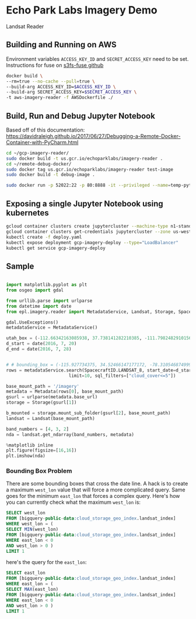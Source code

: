 # Echo Park Labs Imagery Demo

Landsat Reader

## Building and Running on AWS
Environment variables `ACCESS_KEY_ID` and `SECRET_ACCESS_KEY` need to be set. Instructions for fuse on [s3fs-fuse github](https://github.com/s3fs-fuse)
```bash
docker build \
--rm=true --no-cache --pull=true \
--build-arg ACCESS_KEY_ID=$ACCESS_KEY_ID \
--build-arg SECRET_ACCESS_KEY=$SECRET_ACCESS_KEY \
-t aws-imagery-reader -f AWSDockerfile ./
```

## Build, Run and Debug Jupyter Notebook

Based off of this documentation:
https://davidraleigh.github.io/2017/06/27/Debugging-a-Remote-Docker-Container-with-PyCharm.html

```bash
cd ~/gcp-imagery-reader/
sudo docker build -t us.gcr.io/echoparklabs/imagery-reader .
cd ~/remote-debug-docker/
sudo docker tag us.gcr.io/echoparklabs/imagery-reader test-image
sudo docker build -t debug-image .

sudo docker run -p 52022:22 -p 80:8888 -it --privileged --name=temp-python-debug debug-image
```

## Exposing a single Jupyter Notebook using kubernetes
```bash
gcloud container clusters create jupytercluster --machine-type n1-standard-4 --num-nodes 3 --zone us-west1-c --scopes https://www.googleapis.com/auth/projecthosting,storage-rw,bigquery
gcloud container clusters get-credentials jupytercluster --zone us-west1-c
kubectl create -f deploy.yaml
kubectl expose deployment gcp-imagery-deploy --type="LoadBalancer"
kubectl get service gcp-imagery-deploy
```

## Sample

```python

import matplotlib.pyplot as plt
from osgeo import gdal

from urllib.parse import urlparse
from datetime import date
from epl.imagery.reader import MetadataService, Landsat, Storage, SpacecraftID, Metadata

gdal.UseExceptions()
metadataService = MetadataService()

utah_box = (-112.66342163085938, 37.738141282210385, -111.79824829101562, 38.44821130413263)
d_start = date(2016, 7, 20)
d_end = date(2016, 7, 28)


# # bounding_box = (-115.927734375, 34.52466147177172, -78.31054687499999, 44.84029065139799)
rows = metadataService.search(SpacecraftID.LANDSAT_8, start_date=d_start, end_date=d_end, bounding_box=utah_box,
                        limit=10, sql_filters=["cloud_cover<=5"])

base_mount_path = '/imagery'
metadata = Metadata(rows[0], base_mount_path)
gsurl = urlparse(metadata.base_url)
storage = Storage(gsurl[1])

b_mounted = storage.mount_sub_folder(gsurl[2], base_mount_path)
landsat = Landsat(base_mount_path)

band_numbers = [4, 3, 2]
nda = landsat.get_ndarray(band_numbers, metadata)

%matplotlib inline
plt.figure(figsize=[16,16])
plt.imshow(nda)

```

### Bounding Box Problem
There are some bounding boxes that cross the date line. A hack is to create a maximum `west_lon` value that will force a more complicated query. Same goes for the minimum `east_lon` that forces a complex query. Here's how you can currently check what the maximum `west_lon` is:
```sql
SELECT west_lon
FROM [bigquery-public-data:cloud_storage_geo_index.landsat_index] 
WHERE west_lon = (
SELECT MIN(west_lon)
FROM [bigquery-public-data:cloud_storage_geo_index.landsat_index]
WHERE east_lon < 0
AND west_lon > 0 )
LIMIT 1
```

here's the query for the `east_lon`:
```sql
SELECT east_lon
FROM [bigquery-public-data:cloud_storage_geo_index.landsat_index] 
WHERE east_lon = (
SELECT MAX(east_lon)
FROM [bigquery-public-data:cloud_storage_geo_index.landsat_index]
WHERE east_lon < 0
AND west_lon > 0 )
LIMIT 1
```